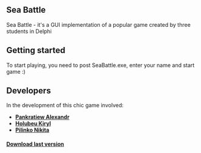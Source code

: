 Sea Battle
--------------------
Sea Battle - it's a GUI implementation of a popular game created by three students in Delphi

Getting started
--------------------
To start playing, you need to post SeaBattle.exe, enter your name and start game :)


Developers
--------------------
In the development of this chic game involved:
+ [**Pankratiew Alexandr**](https://vk.com/sasha_pankratiew)
+ [**Holubeu Kiryl**](https://vk.com/smertowing)
+ [**Pilinko Nikita**](https://vk.com/mineralsfree)


#### [Download last version](https://github.com/N1ghtF1re/sea-battle-gui/releases/tag/1.101)
